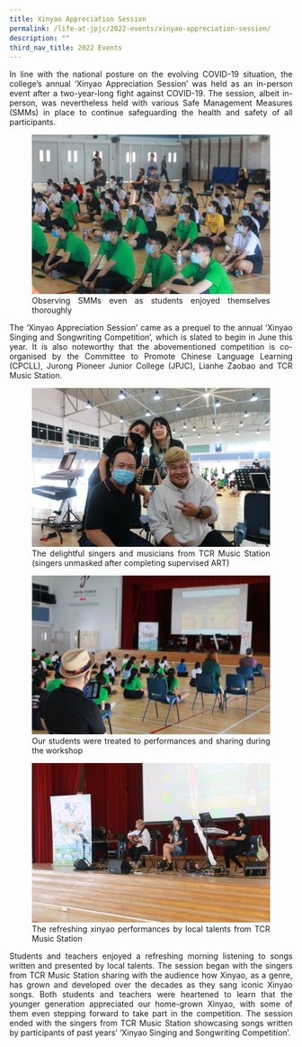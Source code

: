 ```yaml
---
title: Xinyao Appreciation Session
permalink: /life-at-jpjc/2022-events/xinyao-appreciation-session/
description: ""
third_nav_title: 2022 Events
---
```


<div align=justify>

<p>
In line with the national posture on the evolving COVID-19 situation, the college’s annual ‘Xinyao Appreciation Session’ was held as an in-person event after a two-year-long fight against COVID-19. The session, albeit in-person, was nevertheless held with various Safe Management Measures (SMMs) in place to continue safeguarding the health and safety of all participants.</p>

<figure>
<img src="/images/xinyao%201.jpg">
<figcaption>Observing SMMs even as students enjoyed themselves thoroughly</figcaption>
</figure>

<p>
The ‘Xinyao Appreciation Session’ came as a prequel to the annual ‘Xinyao Singing and Songwriting Competition’, which is slated to begin in June this year. It is also noteworthy that the abovementioned competition is co-organised by the Committee to Promote Chinese Language Learning (CPCLL), Jurong Pioneer Junior College (JPJC), Lianhe Zaobao and TCR Music Station.</p>

<figure>
<img src="/images/xinyao%202.jpg">
<figcaption>The delightful singers and musicians from TCR Music Station (singers unmasked after completing supervised ART)</figcaption>
</figure>

<figure>
<img src="/images/xinyao%203.jpg">
<figcaption>Our students were treated to performances and sharing during the workshop</figcaption>
</figure>

<figure>
<img src="/images/xinyao%204.jpg">
<figcaption>The refreshing xinyao performances by local talents from TCR Music Station</figcaption>
</figure>

<p>
Students and teachers enjoyed a refreshing morning listening to songs written and presented by local talents. The session began with the singers from TCR Music Station sharing with the audience how Xinyao, as a genre, has grown and developed over the decades as they sang iconic Xinyao songs. Both students and teachers were heartened to learn that the younger generation appreciated our home-grown Xinyao, with some of them even stepping forward to take part in the competition. The session ended with the singers from TCR Music Station showcasing songs written by participants of past years’ ‘Xinyao Singing and Songwriting Competition’.</p>
	</div>